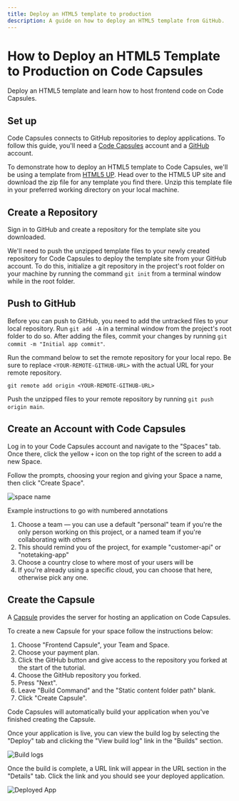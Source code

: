```yaml
---
title: Deploy an HTML5 template to production
description: A guide on how to deploy an HTML5 template from GitHub.
---
```


# How to Deploy an HTML5 Template to Production on Code Capsules

Deploy an HTML5 template and learn how to host frontend code on Code Capsules. 

## Set up

Code Capsules connects to GitHub repositories to deploy applications. To follow this guide, you'll need a [Code Capsules](https://codecapsules.io/) account and a [GitHub](https://github.com/) account.

To demonstrate how to deploy an HTML5 template to Code Capsules, we'll be using a template from [HTML5 UP](https://html5up.net/). Head over to the HTML5 UP site and download the zip file for any template you find there. Unzip this template file in your preferred working directory on your local machine.

## Create a Repository

Sign in to GitHub and create a repository for the template site you downloaded.

We'll need to push the unzipped template files to your newly created repository for Code Capsules to deploy the template site from your GitHub account. To do this, initialize a git repository in the project's root folder on your machine by running the command `git init` from a terminal window while in the root folder. 

## Push to GitHub

Before you can push to GitHub, you need to add the untracked files to your local repository. Run `git add -A` in a terminal window from the project's root folder to do so. After adding the files, commit your changes by running `git commit -m "Initial app commit"`.

Run the command below to set the remote repository for your local repo. Be sure to replace `<YOUR-REMOTE-GITHUB-URL>` with the actual URL for your remote repository. 

```
git remote add origin <YOUR-REMOTE-GITHUB-URL>
```

Push the unzipped files to your remote repository by running `git push origin main`.

## Create an Account with Code Capsules

Log in to your Code Capsules account and navigate to the "Spaces" tab. Once there, click the yellow `+` icon on the top right of the screen to add a new Space. 

Follow the prompts, choosing your region and giving your Space a name, then click "Create Space".

![space name](../../.gitbook/assets/shared/space-name.png)

Example instructions to go with numbered annotations
1. Choose a team — you can use a default "personal" team if you're the only person working on this project, or a named team if you're collaborating with others
2. This should remind you of the project, for example "customer-api" or "notetaking-app"
3. Choose a country close to where most of your users will be
4. If you're already using a specific cloud, you can choose that here, otherwise pick any one.

## Create the Capsule

A [Capsule](https://codecapsules.io/docs/FAQ/what-is-a-capsule/) provides the server for hosting an application on Code Capsules.

To create a new Capsule for your space follow the instructions below:

1. Choose "Frontend Capsule", your Team and Space.
2. Choose your payment plan.
3. Click the GitHub button and give access to the repository you forked at the start of the tutorial.
4. Choose the GitHub repository you forked.
5. Press "Next".
6. Leave "Build Command" and the "Static content folder path" blank.
7. Click "Create Capsule".

Code Capsules will automatically build your application when you've finished creating the Capsule. 

Once your application is live, you can view the build log by selecting the "Deploy" tab and clicking the "View build log" link in the "Builds" section.

![Build logs](../../.gitbook/assets/backend-capsule/backend-capsule-build-logs.png)

Once the build is complete, a URL link will appear in the URL section in the "Details" tab. Click the link and you should see your deployed application.

![Deployed App](../../.gitbook/assets/frontend-capsule/deploy/html5up-site.png)
